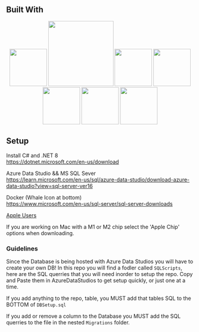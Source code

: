 ## Built With
<p align="center">
  <img src="https://camo.githubusercontent.com/cf8ce03b1f86674dc94383197d84300f128723ed5aeb13a2ff67fa710b219dbc/68747470733a2f2f646576656c6f7065722e6665646f726170726f6a6563742e6f72672f7374617469632f6c6f676f2f6373686172702e706e67" width="100">
  <img src="https://miro.medium.com/v2/resize:fit:4800/format:webp/0*84ceNnue3KaNVoDs" width="175">
  <img src="https://a0.anyrgb.com/pngimg/832/512/docker-logo-gitlab-software-repository-continuous-integration-software-build-readme-repository-docker-software-deployment-nodejs-thumbnail.png" width= "100">
  <img src="https://styles.redditmedia.com/t5_2rkse/styles/communityIcon_yq8rp6c884y61.png" width= "100">
  <img src="https://avatars.githubusercontent.com/u/10251060?s=280&v=4" width= "100">
  <img src="https://pbs.twimg.com/profile_images/1326963467119575041/OTgxd3mt_400x400.jpg" width= "100">
  <img src="https://encrypted-tbn0.gstatic.com/images?q=tbn:ANd9GcTC-B_MIu5Th8IwEU6MZiitQUW5-_sbg_6ldOaldVQViWTjJ5YCWtFQcps_KVVMfBu0H8w&usqp=CAU" width= "100">
</p>

## Setup

Install C# and .NET 8 <br>
https://dotnet.microsoft.com/en-us/download

Azure Data Studio && MS SQL Sever <br>
https://learn.microsoft.com/en-us/sql/azure-data-studio/download-azure-data-studio?view=sql-server-ver16

Docker (Whale Icon at bottom)<br>
https://www.microsoft.com/en-us/sql-server/sql-server-downloads

<u>Apple Users</u><br>

If you are working on Mac with a M1 or M2 chip select the 'Apple Chip' options when downloading.

### Guidelines

Since the Database is being hosted with Azure Data Studios you will have to create your own DB! In this repo you will find a fodler called `SQLScripts`, here are the SQL querries that you will need inorder to setup the repo. Copy and Paste them in AzureDataStudios to get setup quickly, or just one at a time. 

If you add anything to the repo, table, you MUST add that tables SQL to the BOTTOM of `DBSetup.sql`

If you add or remove a column to the Database you MUST add the SQL querries to the file in the nested `Migrations` folder.
